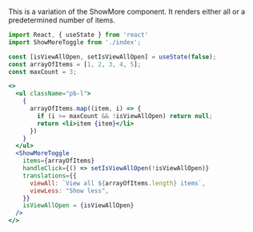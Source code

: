 This is a variation of the ShowMore component. It renders either all or a predetermined number of items.

```jsx
import React, { useState } from 'react'
import ShowMoreToggle from './index';

const [isViewAllOpen, setIsViewAllOpen] = useState(false);
const arrayOfItems = [1, 2, 3, 4, 5];
const maxCount = 3;

<>
  <ul className="pb-l">
    {
      arrayOfItems.map((item, i) => {
        if (i >= maxCount && !isViewAllOpen) return null;
        return <li>item {item}</li>
      })
    }
  </ul>
  <ShowMoreToggle 
    items={arrayOfItems}
    handleClick={() => setIsViewAllOpen(!isViewAllOpen)}
    translations={{
      viewAll: `View all ${arrayOfItems.length} items`,
      viewLess: "Show less",
    }}
    isViewAllOpen = {isViewAllOpen}
  />
</>
```